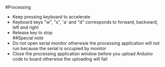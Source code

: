 #Processing
- Keep pressing keyboard to accelerate<br>
- Keyboard keys "w", "s", 'a' and "d" corresponds to forward, backward, left and right<br>
- Release key to stop<br>
##Special note
- Do not open serial monitor otherwsie the processing application will not run because the serial is occupied by monitor<br>
- Close the processing application window before you upload Arduino code to board otherwise the uploading will fail<br>
